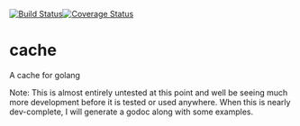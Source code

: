 [![Build Status](https://travis-ci.org/blasphemy/cache.svg?branch=master)](https://travis-ci.org/blasphemy/cache)[![Coverage Status](https://img.shields.io/coveralls/blasphemy/cache.svg)](https://coveralls.io/r/blasphemy/cache?branch=master)

cache
=====

A cache for golang

Note: This is almost entirely untested at this point and well be seeing much more development before it is tested or used anywhere. When this is nearly dev-complete, I will generate a godoc along with some examples.
